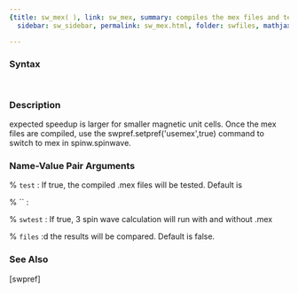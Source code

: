 ```yaml
---
{title: sw_mex( ), link: sw_mex, summary: compiles the mex files and test them, keywords: sample,
  sidebar: sw_sidebar, permalink: sw_mex.html, folder: swfiles, mathjax: 'true'}

---
```


### Syntax

` `

### Description

expected speedup is larger for smaller magnetic unit cells. Once the mex
files are compiled, use the swpref.setpref('usemex',true) command to
switch to mex in spinw.spinwave.
 

### Name-Value Pair Arguments

% `test`
:  If true, the compiled .mex files will be tested. Default is

% ``
:

% `swtest`
:  If true, 3 spin wave calculation will run with and without .mex

% `files`
:d the results will be compared. Default is false.

### See Also

[swpref]

